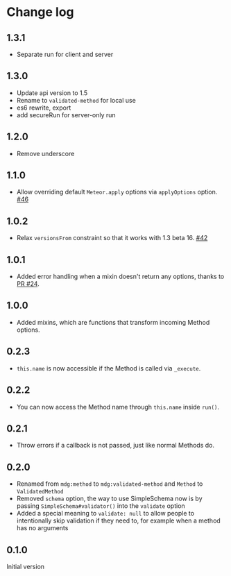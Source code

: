 # Change log

## 1.3.1 

- Separate run for client and server

## 1.3.0 

- Update api version to 1.5
- Rename to `validated-method` for local use
- es6 rewrite, export
- add secureRun for server-only run

## 1.2.0

- Remove underscore

## 1.1.0

- Allow overriding default `Meteor.apply` options via `applyOptions` option. [#46](https://github.com/meteor/validated-method/pull/46)

## 1.0.2

- Relax `versionsFrom` constraint so that it works with 1.3 beta 16. [#42](https://github.com/meteor/validated-method/issues/42)

## 1.0.1

- Added error handling when a mixin doesn't return any options, thanks to [PR #24](https://github.com/meteor/validated-method/pull/24).

## 1.0.0

- Added mixins, which are functions that transform incoming Method options.

## 0.2.3

- `this.name` is now accessible if the Method is called via `_execute`.

## 0.2.2

- You can now access the Method name through `this.name` inside `run()`.

## 0.2.1

- Throw errors if a callback is not passed, just like normal Methods do.

## 0.2.0

- Renamed from `mdg:method` to `mdg:validated-method` and `Method` to `ValidatedMethod`
- Removed `schema` option, the way to use SimpleSchema now is by passing `SimpleSchema#validator()` into the `validate` option
- Added a special meaning to `validate: null` to allow people to intentionally skip validation if they need to, for example when a method has no arguments

## 0.1.0

Initial version
